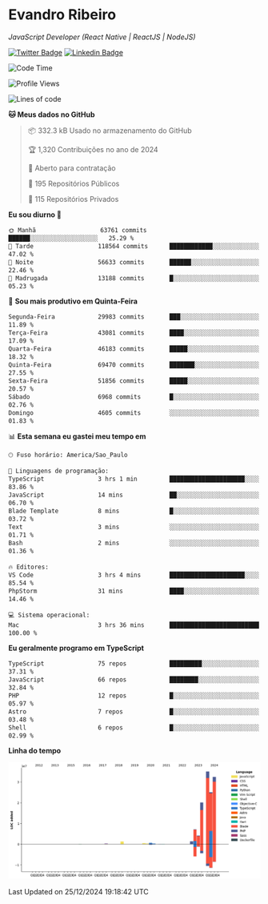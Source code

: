 # Evandro **Ribeiro**

*JavaScript Developer (React Native | ReactJS | NodeJS)*

[![Twitter Badge](https://img.shields.io/badge/-@ribeiroevandro-201B2D?style=flat-square&labelColor=201B2D&logo=twitter&logoColor=white&link=https://twitter.com/ribeiroevandro)](https://twitter.com/ribeiroevandro) 
[![Linkedin Badge](https://img.shields.io/badge/-Evandro%20Ribeiro-201B2D?style=flat-square&logo=Linkedin&logoColor=white&link=https://www.linkedin.com/in/ribeiroevandro)](https://www.linkedin.com/in/ribeiroevandro) 


<!--START_SECTION:waka-->
![Code Time](http://img.shields.io/badge/Code%20Time-4%2C218%20hrs%207%20mins-blue)

![Profile Views](http://img.shields.io/badge/Visualizac%C3%B5es%20do%20perfil-0-blue)

![Lines of code](https://img.shields.io/badge/Desde%20o%20Hello%20World%20eu%20escrevi-128.5%20million%20linhas%20de%20c%C3%B3digo-blue)

**🐱 Meus dados no GitHub** 

> 📦 332.3 kB Usado no armazenamento do GitHub 
 > 
> 🏆 1,320 Contribuições no ano de 2024
 > 
> 💼 Aberto para contratação
 > 
> 📜 195 Repositórios Públicos 
 > 
> 🔑 115 Repositórios Privados 
 > 
**Eu sou diurno 🐤** 

```text
🌞 Manhã                  63761 commits       ██████░░░░░░░░░░░░░░░░░░░   25.29 % 
🌆 Tarde                  118564 commits      ████████████░░░░░░░░░░░░░   47.02 % 
🌃 Noite                  56633 commits       ██████░░░░░░░░░░░░░░░░░░░   22.46 % 
🌙 Madrugada              13188 commits       █░░░░░░░░░░░░░░░░░░░░░░░░   05.23 % 
```
📅 **Sou mais produtivo em Quinta-Feira** 

```text
Segunda-Feira            29983 commits       ███░░░░░░░░░░░░░░░░░░░░░░   11.89 % 
Terça-Feira              43081 commits       ████░░░░░░░░░░░░░░░░░░░░░   17.09 % 
Quarta-Feira             46183 commits       █████░░░░░░░░░░░░░░░░░░░░   18.32 % 
Quinta-Feira             69470 commits       ███████░░░░░░░░░░░░░░░░░░   27.55 % 
Sexta-Feira              51856 commits       █████░░░░░░░░░░░░░░░░░░░░   20.57 % 
Sábado                   6968 commits        █░░░░░░░░░░░░░░░░░░░░░░░░   02.76 % 
Domingo                  4605 commits        ░░░░░░░░░░░░░░░░░░░░░░░░░   01.83 % 
```


📊 **Esta semana eu gastei meu tempo em** 

```text
🕑︎ Fuso horário: America/Sao_Paulo

💬 Linguagens de programação: 
TypeScript               3 hrs 1 min         █████████████████████░░░░   83.86 % 
JavaScript               14 mins             ██░░░░░░░░░░░░░░░░░░░░░░░   06.70 % 
Blade Template           8 mins              █░░░░░░░░░░░░░░░░░░░░░░░░   03.72 % 
Text                     3 mins              ░░░░░░░░░░░░░░░░░░░░░░░░░   01.71 % 
Bash                     2 mins              ░░░░░░░░░░░░░░░░░░░░░░░░░   01.36 % 

🔥 Editores: 
VS Code                  3 hrs 4 mins        █████████████████████░░░░   85.54 % 
PhpStorm                 31 mins             ████░░░░░░░░░░░░░░░░░░░░░   14.46 % 

💻 Sistema operacional: 
Mac                      3 hrs 36 mins       █████████████████████████   100.00 % 
```

**Eu geralmente programo em TypeScript** 

```text
TypeScript               75 repos            █████████░░░░░░░░░░░░░░░░   37.31 % 
JavaScript               66 repos            ████████░░░░░░░░░░░░░░░░░   32.84 % 
PHP                      12 repos            █░░░░░░░░░░░░░░░░░░░░░░░░   05.97 % 
Astro                    7 repos             █░░░░░░░░░░░░░░░░░░░░░░░░   03.48 % 
Shell                    6 repos             █░░░░░░░░░░░░░░░░░░░░░░░░   02.99 % 
```



**Linha do tempo**

![Lines of Code chart](https://raw.githubusercontent.com/ribeiroevandro/ribeiroevandro/main/assets/bar_graph.png)


 Last Updated on 25/12/2024 19:18:42 UTC
<!--END_SECTION:waka-->
